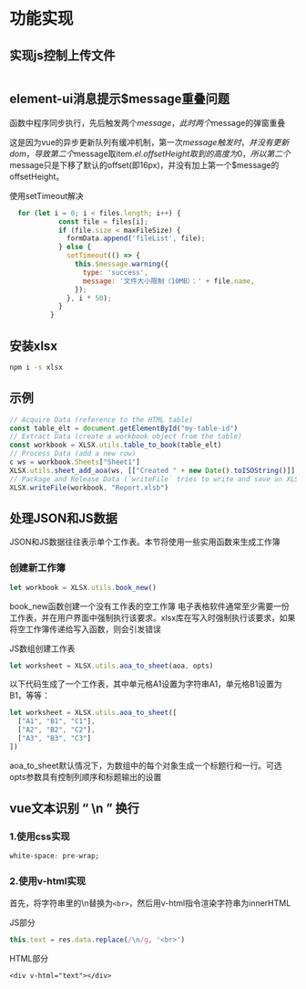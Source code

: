 # 功能实现

## 实现js控制上传文件

```

```



## element-ui消息提示$message重叠问题

函数中程序同步执行，先后触发两个$message，此时两个$message的弹窗重叠

这是因为vue的异步更新队列有缓冲机制，第一次$message触发时，并没有更新dom，导致第二个$message取item.$el.offsetHeight取到的高度为0，所以第二个$message只是下移了默认的offset(即16px)，并没有加上第一个$message的offsetHeight。

使用setTimeout解决

```js
  for (let i = 0; i < files.length; i++) {
            const file = files[i];
            if (file.size < maxFileSize) {
              formData.append('fileList', file);
            } else {
              setTimeout(() => {
                this.$message.warning({
                  type: 'success',
                  message: '文件大小限制（10MB）：' + file.name,
                });
              }, i * 50);
            }
          }
```

## 安装xlsx

```sh
npm i -s xlsx
```

## 示例

```js
// Acquire Data (reference to the HTML table)
const table_elt = document.getElementById("my-table-id")
// Extract Data (create a workbook object from the table)
const workbook = XLSX.utils.table_to_book(table_elt)
// Process Data (add a new row)
c ws = workbook.Sheets["Sheet1"]
XLSX.utils.sheet_add_aoa(ws, [["Created " + new Date().toISOString()]], { origin: -1 })
// Package and Release Data (`writeFile` tries to write and save an XLSB file)
XLSX.writeFile(workbook, "Report.xlsb")
```

## 处理JSON和JS数据

JSON和JS数据往往表示单个工作表。本节将使用一些实用函数来生成工作簿

### 创建新工作簿

```js
let workbook = XLSX.utils.book_new()
```

book_new函数创建一个没有工作表的空工作簿
电子表格软件通常至少需要一份工作表，并在用户界面中强制执行该要求。xlsx库在写入时强制执行该要求，如果将空工作簿传递给写入函数，则会引发错误

JS数组创建工作表

```js
let worksheet = XLSX.utils.aoa_to_sheet(aoa, opts)
```

以下代码生成了一个工作表，其中单元格A1设置为字符串A1，单元格B1设置为B1，等等：

```js
let worksheet = XLSX.utils.aoa_to_sheet([
  ["A1", "B1", "C1"],
  ["A2", "B2", "C2"],
  ["A3", "B3", "C3"]
])
```

aoa_to_sheet默认情况下，为数组中的每个对象生成一个标题行和一行。可选opts参数具有控制列顺序和标题输出的设置

## vue文本识别 “ \n ” 换行

### 1.使用css实现

```css
white-space: pre-wrap;
```

### 2.使用v-html实现

首先，将字符串里的\n替换为`<br>`，然后用v-html指令渲染字符串为innerHTML

JS部分

```js
this.text = res.data.replace(/\n/g, '<br>')
```

HTML部分

```vue
<div v-html="text"></div>
```

## 
